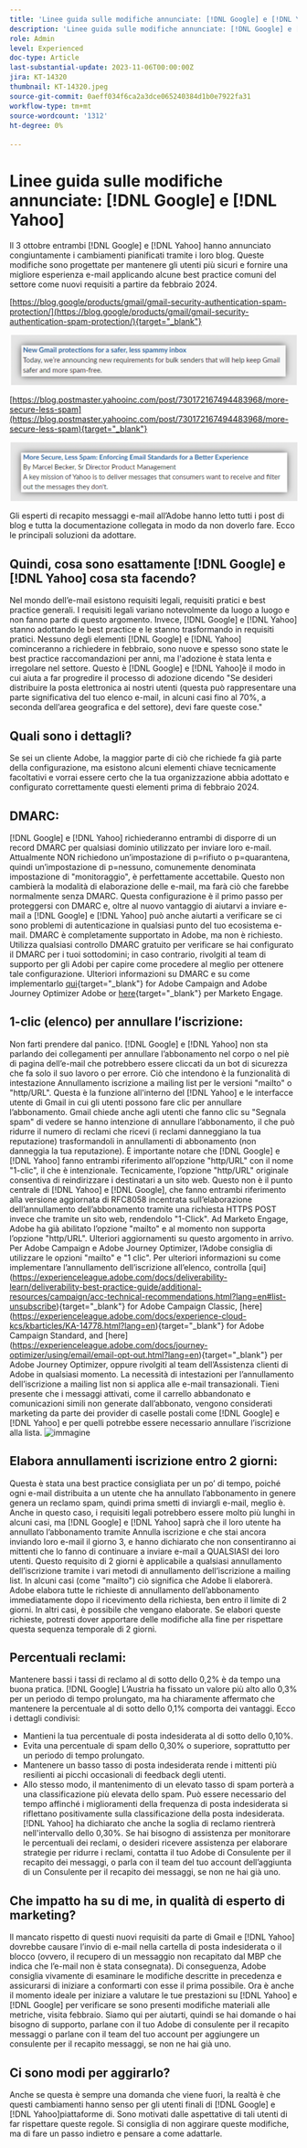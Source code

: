 ```yaml
---
title: 'Linee guida sulle modifiche annunciate: [!DNL Google] e [!DNL Yahoo]'
description: 'Linee guida sulle modifiche annunciate: [!DNL Google] e [!DNL Yahoo]'
role: Admin
level: Experienced
doc-type: Article
last-substantial-update: 2023-11-06T00:00:00Z
jira: KT-14320
thumbnail: KT-14320.jpeg
source-git-commit: 0aeff034f6ca2a3dce065240384d1b0e7922fa31
workflow-type: tm+mt
source-wordcount: '1312'
ht-degree: 0%

---
```



# Linee guida sulle modifiche annunciate: [!DNL Google] e [!DNL Yahoo]

Il 3 ottobre entrambi [!DNL Google] e [!DNL Yahoo] hanno annunciato congiuntamente i cambiamenti pianificati tramite i loro blog. Queste modifiche sono progettate per mantenere gli utenti più sicuri e fornire una migliore esperienza e-mail applicando alcune best practice comuni del settore come nuovi requisiti a partire da febbraio 2024.

[https://blog.google/products/gmail/gmail-security-authentication-spam-protection/](https://blog.google/products/gmail/gmail-security-authentication-spam-protection/){target="_blank"}

![[!DNL Google] Annuncio](/help/assets/Gmail.png)

[https://blog.postmaster.yahooinc.com/post/730172167494483968/more-secure-less-spam](https://blog.postmaster.yahooinc.com/post/730172167494483968/more-secure-less-spam){target="_blank"}

![[!DNL Yahoo] Annuncio](/help/assets/Yahoo.png)

Gli esperti di recapito messaggi e-mail all’Adobe hanno letto tutti i post di blog e tutta la documentazione collegata in modo da non doverlo fare. Ecco le principali soluzioni da adottare.

## Quindi, cosa sono esattamente [!DNL Google] e [!DNL Yahoo] cosa sta facendo?

Nel mondo dell’e-mail esistono requisiti legali, requisiti pratici e best practice generali. I requisiti legali variano notevolmente da luogo a luogo e non fanno parte di questo argomento. Invece, [!DNL Google] e [!DNL Yahoo] stanno adottando le best practice e le stanno trasformando in requisiti pratici. Nessuno degli elementi [!DNL Google] e [!DNL Yahoo] cominceranno a richiedere in febbraio, sono nuove e spesso sono state le best practice raccomandazioni per anni, ma l&#39;adozione è stata lenta e irregolare nel settore. Questo è [!DNL Google] e [!DNL Yahoo]è il modo in cui aiuta a far progredire il processo di adozione dicendo &quot;Se desideri distribuire la posta elettronica ai nostri utenti (questa può rappresentare una parte significativa del tuo elenco e-mail, in alcuni casi fino al 70%, a seconda dell’area geografica e del settore), devi fare queste cose.&quot;

## Quali sono i dettagli?

Se sei un cliente Adobe, la maggior parte di ciò che richiede fa già parte della configurazione, ma esistono alcuni elementi chiave tecnicamente facoltativi e vorrai essere certo che la tua organizzazione abbia adottato e configurato correttamente questi elementi prima di febbraio 2024.

## DMARC:

[!DNL Google] e [!DNL Yahoo] richiederanno entrambi di disporre di un record DMARC per qualsiasi dominio utilizzato per inviare loro e-mail. Attualmente NON richiedono un’impostazione di p=rifiuto o p=quarantena, quindi un’impostazione di p=nessuno, comunemente denominata impostazione di &quot;monitoraggio&quot;, è perfettamente accettabile. Questo non cambierà la modalità di elaborazione delle e-mail, ma farà ciò che farebbe normalmente senza DMARC. Questa configurazione è il primo passo per proteggersi con DMARC e, oltre al nuovo vantaggio di aiutarvi a inviare e-mail a [!DNL Google] e [!DNL Yahoo] può anche aiutarti a verificare se ci sono problemi di autenticazione in qualsiasi punto del tuo ecosistema e-mail.
DMARC è completamente supportato in Adobe, ma non è richiesto. Utilizza qualsiasi controllo DMARC gratuito per verificare se hai configurato il DMARC per i tuoi sottodomini; in caso contrario, rivolgiti al team di supporto per gli Adobi per capire come procedere al meglio per ottenere tale configurazione. Ulteriori informazioni su DMARC e su come implementarlo [qui](https://experienceleague.adobe.com/docs/deliverability-learn/deliverability-best-practice-guide/additional-resources/technotes/implement-dmarc.html?lang=it){target="_blank"} for Adobe Campaign and Adobe Journey Optimizer Adobe or [here](https://experienceleague.adobe.com/docs/marketo/using/getting-started-with-marketo/setup/configure-protocols-for-marketo.html){target="_blank"} per Marketo Engage.

## 1-clic (elenco) per annullare l’iscrizione:

Non farti prendere dal panico. [!DNL Google] e [!DNL Yahoo] non sta parlando dei collegamenti per annullare l’abbonamento nel corpo o nel piè di pagina dell’e-mail che potrebbero essere cliccati da un bot di sicurezza che fa solo il suo lavoro o per errore. Ciò che intendono è la funzionalità di intestazione Annullamento iscrizione a mailing list per le versioni &quot;mailto&quot; o &quot;http/URL&quot;. Questa è la funzione all&#39;interno del [!DNL Yahoo] e le interfacce utente di Gmail in cui gli utenti possono fare clic per annullare l’abbonamento. Gmail chiede anche agli utenti che fanno clic su &quot;Segnala spam&quot; di vedere se hanno intenzione di annullare l’abbonamento, il che può ridurre il numero di reclami che ricevi (i reclami danneggiano la tua reputazione) trasformandoli in annullamenti di abbonamento (non danneggia la tua reputazione).
È importante notare che [!DNL Google] e [!DNL Yahoo] fanno entrambi riferimento all’opzione &quot;http/URL&quot; con il nome &quot;1-clic&quot;, il che è intenzionale. Tecnicamente, l’opzione &quot;http/URL&quot; originale consentiva di reindirizzare i destinatari a un sito web. Questo non è il punto centrale di [!DNL Yahoo] e [!DNL Google], che fanno entrambi riferimento alla versione aggiornata di RFC8058 incentrata sull’elaborazione dell’annullamento dell’abbonamento tramite una richiesta HTTPS POST invece che tramite un sito web, rendendolo &quot;1-Click&quot;.
Ad Marketo Engage, Adobe ha già abilitato l’opzione &quot;mailto&quot; e al momento non supporta l’opzione &quot;http/URL&quot;. Ulteriori aggiornamenti su questo argomento in arrivo.
Per Adobe Campaign e Adobe Journey Optimizer, l’Adobe consiglia di utilizzare le opzioni &quot;mailto&quot; e &quot;1 clic&quot;.
Per ulteriori informazioni su come implementare l’annullamento dell’iscrizione all’elenco, controlla [qui] (https://experienceleague.adobe.com/docs/deliverability-learn/deliverability-best-practice-guide/additional-resources/campaign/acc-technical-recommendations.html?lang=en#list-unsubscribe){target="_blank"} for Adobe Campaign Classic, [here] (https://experienceleague.adobe.com/docs/experience-cloud-kcs/kbarticles/KA-14778.html?lang=en){target="_blank"} for Adobe Campaign Standard, and [here] (https://experienceleague.adobe.com/docs/journey-optimizer/using/email/email-opt-out.html?lang=en){target="_blank"} per Adobe Journey Optimizer, oppure rivolgiti al team dell’Assistenza clienti di Adobe in qualsiasi momento.
La necessità di intestazioni per l’annullamento dell’iscrizione a mailing list non si applica alle e-mail transazionali. Tieni presente che i messaggi attivati, come il carrello abbandonato e comunicazioni simili non generate dall’abbonato, vengono considerati marketing da parte dei provider di caselle postali come [!DNL Google] e [!DNL Yahoo] e per quelli potrebbe essere necessario annullare l’iscrizione alla lista.
![immagine](https://git.corp.adobe.com/storage/user/38257/files/a2da6bdb-524d-46a7-b765-718c1fe407b0)

## Elabora annullamenti iscrizione entro 2 giorni:

Questa è stata una best practice consigliata per un po’ di tempo, poiché ogni e-mail distribuita a un utente che ha annullato l’abbonamento in genere genera un reclamo spam, quindi prima smetti di inviargli e-mail, meglio è. Anche in questo caso, i requisiti legali potrebbero essere molto più lunghi in alcuni casi, ma [!DNL Google] e [!DNL Yahoo] saprà che il loro utente ha annullato l’abbonamento tramite Annulla iscrizione e che stai ancora inviando loro e-mail il giorno 3, e hanno dichiarato che non consentiranno ai mittenti che lo fanno di continuare a inviare e-mail a QUALSIASI dei loro utenti.
Questo requisito di 2 giorni è applicabile a qualsiasi annullamento dell’iscrizione tramite i vari metodi di annullamento dell’iscrizione a mailing list. In alcuni casi (come &quot;mailto&quot;) ciò significa che Adobe li elaborerà. Adobe elabora tutte le richieste di annullamento dell’abbonamento immediatamente dopo il ricevimento della richiesta, ben entro il limite di 2 giorni. In altri casi, è possibile che vengano elaborate. Se elabori queste richieste, potresti dover apportare delle modifiche alla fine per rispettare questa sequenza temporale di 2 giorni.

## Percentuali reclami:

Mantenere bassi i tassi di reclamo al di sotto dello 0,2% è da tempo una buona pratica. [!DNL Google] L’Austria ha fissato un valore più alto allo 0,3% per un periodo di tempo prolungato, ma ha chiaramente affermato che mantenere la percentuale al di sotto dello 0,1% comporta dei vantaggi. Ecco i dettagli condivisi:
* Mantieni la tua percentuale di posta indesiderata al di sotto dello 0,10%.
* Evita una percentuale di spam dello 0,30% o superiore, soprattutto per un periodo di tempo prolungato.
* Mantenere un basso tasso di posta indesiderata rende i mittenti più resilienti ai picchi occasionali di feedback degli utenti.
* Allo stesso modo, il mantenimento di un elevato tasso di spam porterà a una classificazione più elevata dello spam. Può essere necessario del tempo affinché i miglioramenti della frequenza di posta indesiderata si riflettano positivamente sulla classificazione della posta indesiderata.
  [!DNL Yahoo] ha dichiarato che anche la soglia di reclamo rientrerà nell&#39;intervallo dello 0,30%.
Se hai bisogno di assistenza per monitorare le percentuali dei reclami, o desideri ricevere assistenza per elaborare strategie per ridurre i reclami, contatta il tuo Adobe di Consulente per il recapito dei messaggi, o parla con il team del tuo account dell’aggiunta di un Consulente per il recapito dei messaggi, se non ne hai già uno.

## Che impatto ha su di me, in qualità di esperto di marketing?

Il mancato rispetto di questi nuovi requisiti da parte di Gmail e [!DNL Yahoo] dovrebbe causare l’invio di e-mail nella cartella di posta indesiderata o il blocco (ovvero, il recupero di un messaggio non recapitato dal MBP che indica che l’e-mail non è stata consegnata).
Di conseguenza, Adobe consiglia vivamente di esaminare le modifiche descritte in precedenza e assicurarsi di iniziare a conformarti con esse il prima possibile. Ora è anche il momento ideale per iniziare a valutare le tue prestazioni su [!DNL Yahoo] e [!DNL Google] per verificare se sono presenti modifiche materiali alle metriche, visita febbraio.
Siamo qui per aiutarti, quindi se hai domande o hai bisogno di supporto, parlane con il tuo Adobe di consulente per il recapito messaggi o parlane con il team del tuo account per aggiungere un consulente per il recapito messaggi, se non ne hai già uno.

## Ci sono modi per aggirarlo?

Anche se questa è sempre una domanda che viene fuori, la realtà è che questi cambiamenti hanno senso per gli utenti finali di [!DNL Google] e [!DNL Yahoo]piattaforme di. Sono motivati dalle aspettative di tali utenti di far rispettare queste regole. Si consiglia di non aggirare queste modifiche, ma di fare un passo indietro e pensare a come adattarle.
